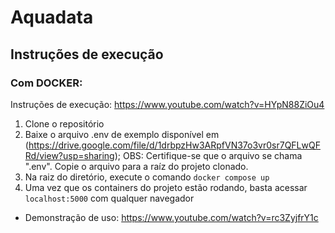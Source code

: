 # Aquadata

## Instruções de execução
### Com DOCKER:
Instruções de execução: https://www.youtube.com/watch?v=HYpN88ZiOu4
1. Clone o repositório
2. Baixe o arquivo .env de exemplo disponível em (https://drive.google.com/file/d/1drbpzHw3ARpfVN37o3vr0sr7QFLwQFRd/view?usp=sharing); OBS: Certifique-se que o arquivo se chama ".env". Copie o arquivo para a raíz do projeto clonado.
3. Na raiz do diretório, execute o comando `docker compose up`
4. Uma vez que os containers do projeto estão rodando, basta acessar `localhost:5000` com qualquer navegador

- Demonstração de uso: https://www.youtube.com/watch?v=rc3ZyjfrY1c

